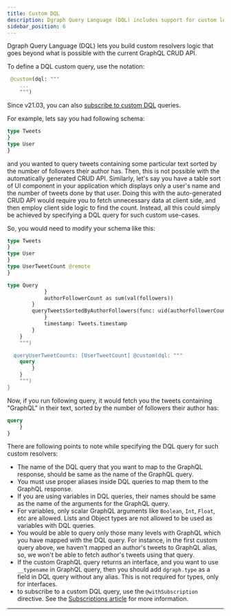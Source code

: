 ```yaml
---
title: Custom DQL
description: Dgraph Query Language (DQL) includes support for custom logic. Specify the DQL query you want to execute and the Dgraph GraphQL API will execute it.
sidebar_position: 6
---
```


Dgraph Query Language (DQL) lets you build custom resolvers logic that goes beyond what is possible with the current GraphQL CRUD API.

To define a DQL custom query, use the notation:
```graphql 
 @custom(dql: """
	...
	""")
```


Since v21.03, you can also [subscribe to custom DQL](/graphql/subscriptions/#subscriptions-to-custom-dql) queries.


For example, lets say you had following schema:
```graphql
type Tweets 
}
type User 
}
```

and you wanted to query tweets containing some particular text sorted by the number of followers their author has. Then,
this is not possible with the automatically generated CRUD API. Similarly, let's say you have a table sort of UI
component in your application which displays only a user's name and the number of tweets done by that user. Doing this
with the auto-generated CRUD API would require you to fetch unnecessary data at client side, and then employ client side
logic to find the count. Instead, all this could simply be achieved by specifying a DQL query for such custom use-cases.

So, you would need to modify your schema like this:
```graphql
type Tweets 
}
type User 
}
type UserTweetCount @remote 
}

type Query 
			}
			authorFollowerCount as sum(val(followers))
		}
		queryTweetsSortedByAuthorFollowers(func: uid(authorFollowerCount), orderdesc: val(authorFollowerCount)) 
			}
			timestamp: Tweets.timestamp
		}
	}
	""")

  queryUserTweetCounts: [UserTweetCount] @custom(dql: """
	query 
		}
	}
	""")
}

```

Now, if you run following query, it would fetch you the tweets containing "GraphQL" in their text, sorted by the number
of followers their author has:
```graphql
query 
    }
}
```

There are following points to note while specifying the DQL query for such custom resolvers:

* The name of the DQL query that you want to map to the GraphQL response, should be same as the name of the GraphQL query.
* You must use proper aliases inside DQL queries to map them to the GraphQL response.
* If you are using variables in DQL queries, their names should be same as the name of the arguments for the GraphQL query.
* For variables, only scalar GraphQL arguments like `Boolean`, `Int`, `Float`, etc are allowed. Lists and Object types are not allowed to be used as variables with DQL queries.
* You would be able to query only those many levels with GraphQL which you have mapped with the DQL query. For instance, in the first custom query above, we haven't mapped an author's tweets to GraphQL alias, so, we won't be able to fetch author's tweets using that query.
* If the custom GraphQL query returns an interface, and you want to use `__typename` in GraphQL query, then you should add `dgraph.type` as a field in DQL query without any alias. This is not required for types, only for interfaces.
* to subscribe to a custom DQL query, use the `@withSubscription` directive. See the [Subscriptions article](/graphql/subscriptions/) for more information.

---
